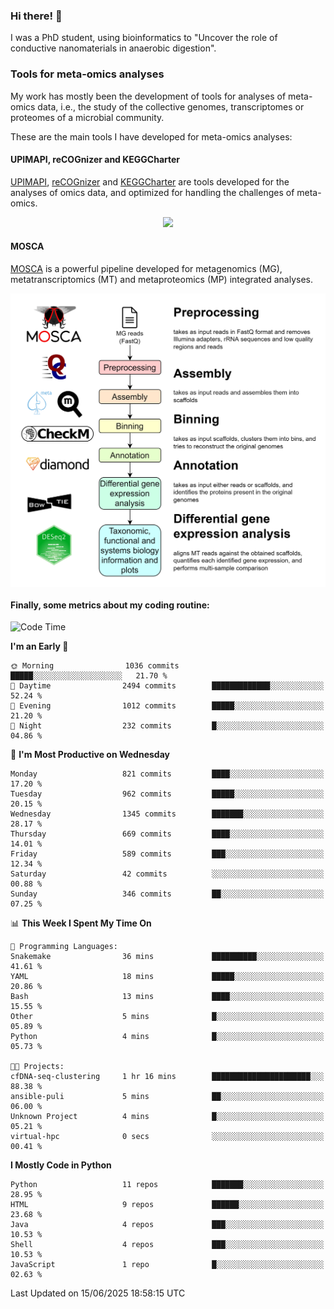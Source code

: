 ### Hi there! 👋

I was a PhD student, using bioinformatics to "Uncover the role of conductive nanomaterials in anaerobic digestion".

### Tools for meta-omics analyses

My work has mostly been the development of tools for analyses of meta-omics data, i.e., the study of the collective genomes, transcriptomes or proteomes of a microbial community.

These are the main tools I have developed for meta-omics analyses:

#### UPIMAPI, reCOGnizer and KEGGCharter

[UPIMAPI](https://github.com/iquasere/UPIMAPI), [reCOGnizer](https://github.com/iquasere/reCOGnizer) and [KEGGCharter](https://github.com/iquasere/KEGGCharter) are tools developed for the analyses of omics data, and optimized for handling the challenges of meta-omics.

<p align="center">
    <img src="assets/annotation_paper.png">
</p>

#### MOSCA

[MOSCA](https://github.com/iquasere/MOSCA) is a powerful pipeline developed for metagenomics (MG), metatranscriptomics (MT) and metaproteomics (MP) integrated analyses.

<p align="center">
    <img src="assets/mosca_workflow.png" align="center" width="700">
</p>


#### Finally, some metrics about my coding routine:

<!--START_SECTION:waka-->
![Code Time](http://img.shields.io/badge/Code%20Time-954%20hrs%2042%20mins-blue)

**I'm an Early 🐤** 

```text
🌞 Morning                1036 commits        █████░░░░░░░░░░░░░░░░░░░░   21.70 % 
🌆 Daytime                2494 commits        █████████████░░░░░░░░░░░░   52.24 % 
🌃 Evening                1012 commits        █████░░░░░░░░░░░░░░░░░░░░   21.20 % 
🌙 Night                  232 commits         █░░░░░░░░░░░░░░░░░░░░░░░░   04.86 % 
```
📅 **I'm Most Productive on Wednesday** 

```text
Monday                   821 commits         ████░░░░░░░░░░░░░░░░░░░░░   17.20 % 
Tuesday                  962 commits         █████░░░░░░░░░░░░░░░░░░░░   20.15 % 
Wednesday                1345 commits        ███████░░░░░░░░░░░░░░░░░░   28.17 % 
Thursday                 669 commits         ████░░░░░░░░░░░░░░░░░░░░░   14.01 % 
Friday                   589 commits         ███░░░░░░░░░░░░░░░░░░░░░░   12.34 % 
Saturday                 42 commits          ░░░░░░░░░░░░░░░░░░░░░░░░░   00.88 % 
Sunday                   346 commits         ██░░░░░░░░░░░░░░░░░░░░░░░   07.25 % 
```


📊 **This Week I Spent My Time On** 

```text
💬 Programming Languages: 
Snakemake                36 mins             ██████████░░░░░░░░░░░░░░░   41.61 % 
YAML                     18 mins             █████░░░░░░░░░░░░░░░░░░░░   20.86 % 
Bash                     13 mins             ████░░░░░░░░░░░░░░░░░░░░░   15.55 % 
Other                    5 mins              █░░░░░░░░░░░░░░░░░░░░░░░░   05.89 % 
Python                   4 mins              █░░░░░░░░░░░░░░░░░░░░░░░░   05.73 % 

🐱‍💻 Projects: 
cfDNA-seq-clustering     1 hr 16 mins        ██████████████████████░░░   88.38 % 
ansible-puli             5 mins              ██░░░░░░░░░░░░░░░░░░░░░░░   06.00 % 
Unknown Project          4 mins              █░░░░░░░░░░░░░░░░░░░░░░░░   05.21 % 
virtual-hpc              0 secs              ░░░░░░░░░░░░░░░░░░░░░░░░░   00.41 % 
```

**I Mostly Code in Python** 

```text
Python                   11 repos            ███████░░░░░░░░░░░░░░░░░░   28.95 % 
HTML                     9 repos             ██████░░░░░░░░░░░░░░░░░░░   23.68 % 
Java                     4 repos             ███░░░░░░░░░░░░░░░░░░░░░░   10.53 % 
Shell                    4 repos             ███░░░░░░░░░░░░░░░░░░░░░░   10.53 % 
JavaScript               1 repo              █░░░░░░░░░░░░░░░░░░░░░░░░   02.63 % 
```




 Last Updated on 15/06/2025 18:58:15 UTC
<!--END_SECTION:waka-->
